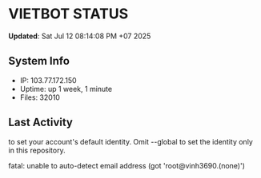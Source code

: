 # VIETBOT STATUS
**Updated**: Sat Jul 12 08:14:08 PM +07 2025

## System Info
- IP: 103.77.172.150
- Uptime: up 1 week, 1 minute
- Files: 32010

## Last Activity

to set your account's default identity.
Omit --global to set the identity only in this repository.

fatal: unable to auto-detect email address (got 'root@vinh3690.(none)')
